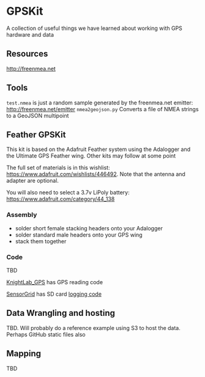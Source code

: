 # GPSKit
A collection of useful things we have learned about working with GPS hardware and data

## Resources
http://freenmea.net

## Tools

`test.nmea` is just a random sample generated by the freenmea.net emitter: http://freenmea.net/emitter
`nmea2geojson.py` Converts a file of NMEA strings to a GeoJSON multipoint

## Feather GPSKit

This kit is based on the Adafruit Feather system using the Adalogger and the Ultimate GPS Feather wing. Other kits may follow at some point

The full set of materials is in this wishlist: https://www.adafruit.com/wishlists/446492. Note that the antenna and adapter are optional.

You will also need to select a 3.7v LiPoly battery: https://www.adafruit.com/category/44_138


### Assembly

 - solder short female stacking headers onto your Adalogger
 - solder standard male headers onto your GPS wing
 - stack them together

### Code

TBD

[KnightLab_GPS](https://github.com/NUKnightLab/KnightLab_GPS) has GPS reading code

[SensorGrid](https://github.com/NUKnightLab/SensorGrid) has SD card [logging code](https://github.com/NUKnightLab/SensorGrid/blob/master/io.cpp#L139)

## Data Wrangling and hosting

TBD. Will probably do a reference example using S3 to host the data. Perhaps GitHub static files also

## Mapping

TBD
